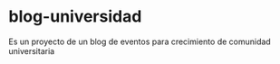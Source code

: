 # blog-universidad
Es un proyecto de un blog de eventos para crecimiento de comunidad universitaria
